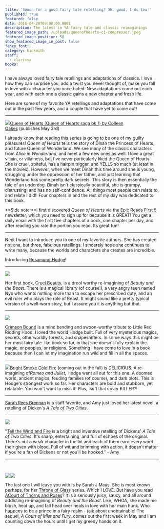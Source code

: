 ```yaml
---
title: 'Swoon for a good fairy tale retelling? Oh, good, I do too!'
published: true
featured: false
date: 2016-04-28T09:00:00.000Z
description: The latest in YA fairy tale and classic reimaginings
featured_image_path: /uploads/queenofhearts-c1-compressor.jpeg
featured_image_position: 50
show_featured_image_in_post: false
fancy_font:
category: kidsmith
staff:
  - clarissa
books:
---
```



I have always loved fairy tale retellings and adaptations of classics. I love how they can surprise you, add a twist you never thought of, make you fall in love with a character you once hated. New adaptations come out each year, and with each one a classic gains a new chapter and fresh life.

Here are some of my favorite YA retellings and adaptations that have come out in the past few years, and a couple that have yet to come out!

---

![](/uploads/versions/queen-of-hearts---x----264-400x---.jpg)[Queen of Hearts (Queen of Hearts saga bk 1) by Colleen Oakes](http://www.brooklinebooksmith-shop.com/book/9780062409720)&nbsp;(publishes May 3rd)

I already know that reading this series is going to be one of my guilty pleasures! *Queen of Hearts* tells the story of Dinah the Princess of Hearts, and future Queen of Wonderland. We see many of the classic characters from *Alice in Wonderland*, and meet a few new ones as well. I love a great villain, or villainess, but I've never particularly liked the Queen of Hearts. She is cruel, spiteful, has a hairpin trigger, and YELLS so much (at least in the movies). However, when we meet Dinah this time around she is young, struggling under the oppression of her father, and just learning that Wonderland has some pretty dark secrets. This story is then essentially the tale of an underdog. Dinah isn't classically beautiful, she is grumpy, distrusting, and has no self-confidence. All things most people can relate to, and relate I did!! Four chapters in and the rest of my day was dedicated to this book.

**Side note:**I first discovered *Queen of Hearts* via the [Epic Reads First 5](http://www.epicreads.com/first5/) newsletter, which you need to sign up for because it is GREAT! You get a daily email with the first five chapters of a book, one chapter per day, and after reading you rate the portion you read. Its great fun!

---

Next I want to introduce you to one of my favorite authors. She has created not one, but three, fabulous retellings. I sincerely hope she continues to write many, because the worlds and characters she creates are incredible.

Introducing [Rosamund Hodge](http://www.rosamundhodge.net/)!

---

![](/uploads/versions/9780062224743---x----266-400x---.jpg)

Her first book,&nbsp;[Cruel Beauty](http://www.brooklinebooksmith-shop.com/book/9780062224743), is a drool worthy re-imagining of *Beauty and the Beast*. There is a magical library (of course!), a very angry teen named Nyx who wants nothing more than to escape her prescribed duty, and an evil ruler who plays the role of Beast. It might sound like a pretty typical version of a well-worn story, but I assure you it is anything but that.

---

![](/uploads/versions/crimsonbound---x----265-400x---.jpg)

[Crimson Bound](http://www.brooklinebooksmith-shop.com/book/9780062224767) is a mind bending and swoon-worthy tribute to Little Red Ridding Hood. I loved the world Hodge built. Full of very mysterious magics, secrets, otherworldly forests, and shapeshifters. In some ways this might be her most fairy tale-like book so far, in that she doesn't fully explain the magic, or peoples, or religions. Something I have come to love in a book because then I can let my imagination run wild and fill in all the spaces.

---

![](/uploads/versions/brightsmokecoldfire---x----264-400x---.jpg)[Bright Smoke C](http://www.brooklinebooksmith-shop.com/book/9780062369413)[old Fire](http://www.brooklinebooksmith-shop.com/search/site/bright%2520smoke%2520cold%2520fire)&nbsp;(coming out in the fall) is DELICIOUS. A re-imagining of*Romeo and Juliet*, Hodge went all out for this one. A doomed world, ancient magics, feuding families (of course), and dark plots. This is Hodge's strongest work so far. Her characters are bold and stubborn, yet relatable. You won't want to miss it! Plus, isn't that cover KILLER?!

---

[Sarah Rees Brennan](http://www.brooklinebooksmith-shop.com/search/author/%22Brennan%2C%20Sarah%20Rees%22) is a staff favorite, and Amy just loved her latest novel, a retelling of Dicken's *A*&nbsp;*Tale of Two Cities*.

---

![](/uploads/versions/tellthewindandfire---x----265-400x---.jpg)

"[Tell the Wind and Fire](http://www.brooklinebooksmith-shop.com/book/9780544318175) is a bright and inventive retelling of Dickens' *A Tale of Two Cities*. It's sharp, entertaining, and full of echoes of the original. There's not a weak character in the lot and each of them earn every word their given with blood. Full of wit and brimming with action, it doesn't matter if you're a fan of Dickens or not you'll be hooked." - Amy

---

&nbsp;

![](/uploads/versions/courtofthornsandroses---x----267-400x---.jpg)![](/uploads/versions/courtofmistandfury---x----263-400x---.jpg)

The last one I will leave you with is by Sarah J Maas. She is most known perhaps, for her [Throne of Glass](http://www.brooklinebooksmith-shop.com/book/9781619630345) series. Which I LOVE. But have you read [A](__notset__)[Court of Thorns and Roses](http://www.brooklinebooksmith-shop.com/book/9781619635180)? It is a seriously juicy, saucy, and all around addicting re-imagining of *Beauty and the Beast*. Like, WHOA, she made me blush, heat up, and fall head over heals in love with her main hunk. Who happens to be a prince in a fairy realm - talk about unobtainable! The sequel, *A Court of Mist and Fury*, comes out the first week in May and I am counting down the hours until I get my greedy hands on it.